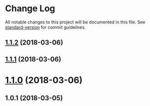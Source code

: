 # Change Log

All notable changes to this project will be documented in this file. See [standard-version](https://github.com/conventional-changelog/standard-version) for commit guidelines.

<a name="1.1.2"></a>
## [1.1.2](https://github.com/antongolub/reqresnext/compare/v1.1.1...v1.1.2) (2018-03-06)



<a name="1.1.1"></a>
## [1.1.1](https://github.com/antongolub/reqresnext/compare/v1.1.0...v1.1.1) (2018-03-06)



<a name="1.1.0"></a>
# [1.1.0](https://github.com/antongolub/reqresnext/compare/v1.0.1...v1.1.0) (2018-03-06)



<a name="1.0.1"></a>
## 1.0.1 (2018-03-05)
